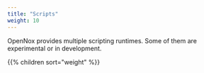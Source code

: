 ```yaml
---
title: "Scripts"
weight: 10
---
```


OpenNox provides multiple scripting runtimes. Some of them are experimental or in development.

{{% children sort="weight" %}}